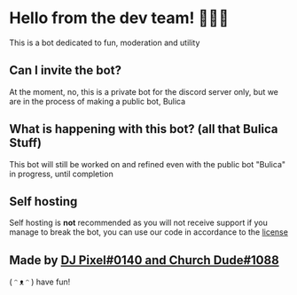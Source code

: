 # Hello from the dev team! 👋🙋‍♂️

This is a bot dedicated to fun, moderation and utility


## Can I invite the bot?

At the moment, no, this is a private bot for the discord server only, but we are in the process of making a public bot, Bulica

## What is happening with this bot? (all that Bulica Stuff)
This bot will still be worked on and refined even with the public bot "Bulica" in progress, until completion

## Self hosting

Self hosting is **not** recommended as you will not receive support if you manage to break the bot, you can use our code in accordance to the [license](https://github.com/Pixel-HQ-Bot-Development/pixels-slave/blob/main/LICENSE)

## Made by [DJ Pixel#0140 and Church Dude#1088](https://discord.gg/A2f7UGK/)

( ᵔ ᴥ ᵔ ) have fun!
